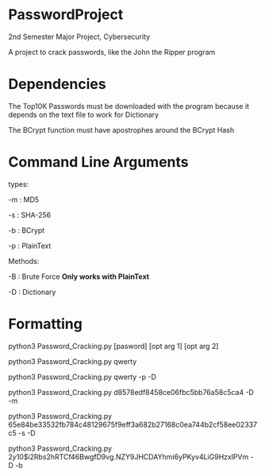 # PasswordProject
2nd Semester Major Project, Cybersecurity

A project to crack passwords, like the John the Ripper program

# Dependencies
The Top10K Passwords must be downloaded with the program because it depends on the text file to work for Dictionary

The BCrypt function must have apostrophes around the BCrypt Hash

# Command Line Arguments
types:

-m : MD5

-s : SHA-256

-b : BCrypt

-p : PlainText

Methods:

-B : Brute Force **Only works with PlainText**

-D : Dictionary
# Formatting
python3 Password_Cracking.py [pasword] [opt arg 1] [opt arg 2]

python3 Password_Cracking.py qwerty

python3 Password_Cracking.py qwerty -p -D

python3 Password_Cracking.py d8578edf8458ce06fbc5bb76a58c5ca4 -D -m

python3 Password_Cracking.py 65e84be33532fb784c48129675f9eff3a682b27168c0ea744b2cf58ee02337c5 -s -D

python3 Password_Cracking.py $2y$10$i2Rbs2hRTCf46BwgfD9vg.NZY9JHCDAYhmi6yPKyv4LiG9HzxlPVm -D -b
